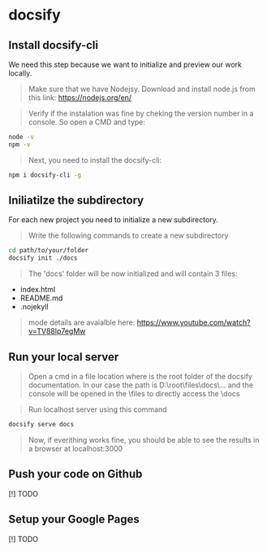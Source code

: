 # docsify

## Install docsify-cli
 We need this step because we want to initialize and preview our work locally.

> Make sure that we have Nodejsy. Download and install node.js from this link: https://nodejs.org/en/

> Verify if the instalation was fine by cheking the version number in a console. So open a CMD and type:
```bash
node -v
npm -v
```

> Next, you need to install the docsify-cli:

```bash
npm i docsify-cli -g
```
## Iniliatilze the subdirectory
For each new project you need to initialize a new subdirectory.

> Write the following commands to create a new subdirectory
```bash
cd path/to/your/folder
docsify init ./docs
```
> The 'docs' folder will be now initialized and will contain 3 files: 
<ul>
	<li> index.html</li>
	<li> README.md </li>  
	<li> .nojekyll </li>
</ul>

> mode details are avaialble here: https://www.youtube.com/watch?v=TV88lp7egMw 


## Run your local server 

> Open a cmd in a file location where is the root folder of the docsify documentation. In our case the path is D:\root\files\docs\\... and the console will be opened in the \files to directly access the \docs

> Run localhost server using this command
```bash
docsify serve docs
```

> Now, if everithing works fine, you should be able to see the results in a browser at localhost:3000


## Push your code on Github
[!] TODO 

## Setup your Google Pages
[!] TODO